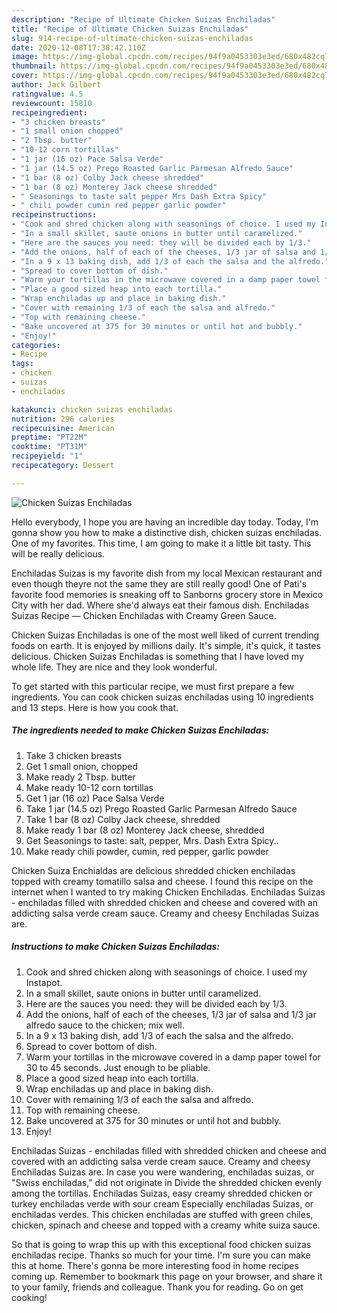 ```yaml
---
description: "Recipe of Ultimate Chicken Suizas Enchiladas"
title: "Recipe of Ultimate Chicken Suizas Enchiladas"
slug: 914-recipe-of-ultimate-chicken-suizas-enchiladas
date: 2020-12-08T17:38:42.110Z
image: https://img-global.cpcdn.com/recipes/94f9a0453303e3ed/680x482cq70/chicken-suizas-enchiladas-recipe-main-photo.jpg
thumbnail: https://img-global.cpcdn.com/recipes/94f9a0453303e3ed/680x482cq70/chicken-suizas-enchiladas-recipe-main-photo.jpg
cover: https://img-global.cpcdn.com/recipes/94f9a0453303e3ed/680x482cq70/chicken-suizas-enchiladas-recipe-main-photo.jpg
author: Jack Gilbert
ratingvalue: 4.5
reviewcount: 15810
recipeingredient:
- "3 chicken breasts"
- "1 small onion chopped"
- "2 Tbsp. butter"
- "10-12 corn tortillas"
- "1 jar (16 oz) Pace Salsa Verde"
- "1 jar (14.5 oz) Prego Roasted Garlic Parmesan Alfredo Sauce"
- "1 bar (8 oz) Colby Jack cheese shredded"
- "1 bar (8 oz) Monterey Jack cheese shredded"
- " Seasonings to taste salt pepper Mrs Dash Extra Spicy"
- " chili powder cumin red pepper garlic powder"
recipeinstructions:
- "Cook and shred chicken along with seasonings of choice. I used my Instapot."
- "In a small skillet, saute onions in butter until caramelized."
- "Here are the sauces you need: they will be divided each by 1/3."
- "Add the onions, half of each of the cheeses, 1/3 jar of salsa and 1/3 jar alfredo sauce to the chicken; mix well."
- "In a 9 x 13 baking dish, add 1/3 of each the salsa and the alfredo."
- "Spread to cover bottom of dish."
- "Warm your tortillas in the microwave covered in a damp paper towel for 30 to 45 seconds. Just enough to be pliable."
- "Place a good sized heap into each tortilla."
- "Wrap enchiladas up and place in baking dish."
- "Cover with remaining 1/3 of each the salsa and alfredo."
- "Top with remaining cheese."
- "Bake uncovered at 375 for 30 minutes or until hot and bubbly."
- "Enjoy!"
categories:
- Recipe
tags:
- chicken
- suizas
- enchiladas

katakunci: chicken suizas enchiladas 
nutrition: 296 calories
recipecuisine: American
preptime: "PT22M"
cooktime: "PT31M"
recipeyield: "1"
recipecategory: Dessert

---
```



![Chicken Suizas Enchiladas](https://img-global.cpcdn.com/recipes/94f9a0453303e3ed/680x482cq70/chicken-suizas-enchiladas-recipe-main-photo.jpg)

Hello everybody, I hope you are having an incredible day today. Today, I'm gonna show you how to make a distinctive dish, chicken suizas enchiladas. One of my favorites. This time, I am going to make it a little bit tasty. This will be really delicious.

Enchiladas Suizas is my favorite dish from my local Mexican restaurant and even though theyre not the same they are still really good! One of Pati&#39;s favorite food memories is sneaking off to Sanborns grocery store in Mexico City with her dad. Where she&#39;d always eat their famous dish. Enchiladas Suizas Recipe — Chicken Enchiladas with Creamy Green Sauce.

Chicken Suizas Enchiladas is one of the most well liked of current trending foods on earth. It is enjoyed by millions daily. It's simple, it's quick, it tastes delicious. Chicken Suizas Enchiladas is something that I have loved my whole life. They are nice and they look wonderful.


To get started with this particular recipe, we must first prepare a few ingredients. You can cook chicken suizas enchiladas using 10 ingredients and 13 steps. Here is how you cook that.

<!--inarticleads1-->

##### The ingredients needed to make Chicken Suizas Enchiladas:

1. Take 3 chicken breasts
1. Get 1 small onion, chopped
1. Make ready 2 Tbsp. butter
1. Make ready 10-12 corn tortillas
1. Get 1 jar (16 oz) Pace Salsa Verde
1. Take 1 jar (14.5 oz) Prego Roasted Garlic Parmesan Alfredo Sauce
1. Take 1 bar (8 oz) Colby Jack cheese, shredded
1. Make ready 1 bar (8 oz) Monterey Jack cheese, shredded
1. Get  Seasonings to taste: salt, pepper, Mrs. Dash Extra Spicy..
1. Make ready  chili powder, cumin, red pepper, garlic powder


Chicken Suiza Enchialdas are delicious shredded chicken enchiladas topped with creamy tomatillo salsa and cheese. I found this recipe on the internet when I wanted to try making Chicken Enchiladas. Enchiladas Suizas - enchiladas filled with shredded chicken and cheese and covered with an addicting salsa verde cream sauce. Creamy and cheesy Enchiladas Suizas are. 

<!--inarticleads2-->

##### Instructions to make Chicken Suizas Enchiladas:

1. Cook and shred chicken along with seasonings of choice. I used my Instapot.
1. In a small skillet, saute onions in butter until caramelized.
1. Here are the sauces you need: they will be divided each by 1/3.
1. Add the onions, half of each of the cheeses, 1/3 jar of salsa and 1/3 jar alfredo sauce to the chicken; mix well.
1. In a 9 x 13 baking dish, add 1/3 of each the salsa and the alfredo.
1. Spread to cover bottom of dish.
1. Warm your tortillas in the microwave covered in a damp paper towel for 30 to 45 seconds. Just enough to be pliable.
1. Place a good sized heap into each tortilla.
1. Wrap enchiladas up and place in baking dish.
1. Cover with remaining 1/3 of each the salsa and alfredo.
1. Top with remaining cheese.
1. Bake uncovered at 375 for 30 minutes or until hot and bubbly.
1. Enjoy!


Enchiladas Suizas - enchiladas filled with shredded chicken and cheese and covered with an addicting salsa verde cream sauce. Creamy and cheesy Enchiladas Suizas are. In case you were wandering, enchiladas suizas, or &#34;Swiss enchiladas,&#34; did not originate in Divide the shredded chicken evenly among the tortillas. Enchiladas Suizas, easy creamy shredded chicken or turkey enchiladas verde with sour cream Especially enchiladas Suizas, or enchiladas verdes. This chicken enchiladas are stuffed with green chiles, chicken, spinach and cheese and topped with a creamy white suiza sauce. 

So that is going to wrap this up with this exceptional food chicken suizas enchiladas recipe. Thanks so much for your time. I'm sure you can make this at home. There's gonna be more interesting food in home recipes coming up. Remember to bookmark this page on your browser, and share it to your family, friends and colleague. Thank you for reading. Go on get cooking!
